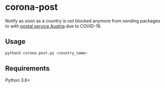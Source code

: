 # corona-post

Notify as soon as a country is not blocked anymore from sending packages to with [postal service Austria](https://www.post.at) due to COVID-19.

## Usage
```python
python3 corona-post.py <country_name>
```

## Requirements

Python 3.6+